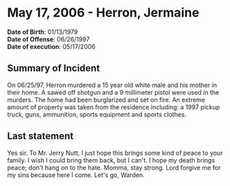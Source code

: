 # May 17, 2006 - Herron, Jermaine

**Date of Birth**: 01/13/1979<br/>
**Date of Offense**: 06/26/1997<br/>
**Date of execution**: 05/17/2006<br/>

## Summary of Incident
On 06/25/97, Herron murdered a 15 year old white male and his mother in their home. A sawed off shotgun and a 9 millimeter pistol were used in the murders. The home had been burglarized and set on fire. An extreme amount of property was taken from the residence including: a 1997 pickup truck, guns, ammunition, sports equipment and sports clothes.

## Last statement
Yes sir. To Mr. Jerry Nutt, I just hope this brings some kind of peace to your family. I wish I could bring them back, but I can't. I hope my death brings peace; don't hang on to the hate. Momma, stay strong. Lord forgive me for my sins because here I come. Let's go, Warden.